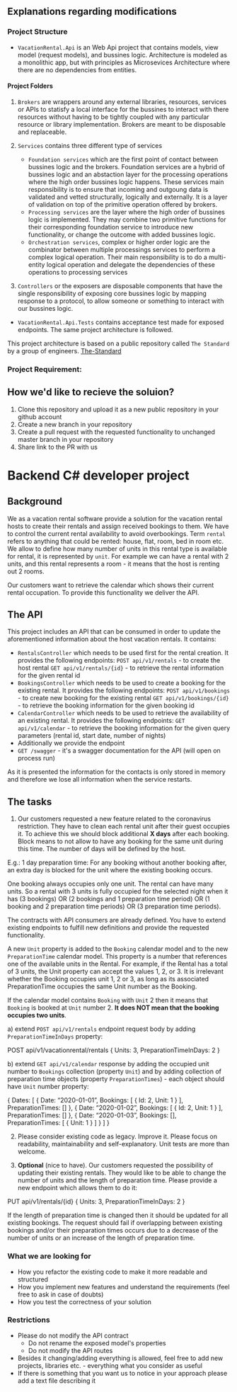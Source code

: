 ## Explanations regarding modifications

### Project Structure

- `VacationRental.Api` is an Web Api project that contains models, view model (request models),
and bussines logic. Architecture is modeled as a monolithic app, but with principles as Microsevices Architecture where there are no dependencies from entities.

#### Project Folders

1. `Brokers` are wrappers around any external libraries, resources, services or APIs to statisfy
 a local interface for the bussines to interact with there resources without having to be tightly coupled with any particular resource or library implementation. Brokers are meant to be disposable and replaceable.

2. `Services` contains three different type of services
   - `Foundation services` which are the first point of contact between bussines logic and
   the brokers. Foundation services are a hybrid of bussines logic and an abstaction layer for the processing operations where the high order bussines logic happens. These services main 
   responsibility is to ensure that incoming and outgoung data is validated and vetted structurally, logically and externally. It is a layer of validation on top of the primitive operation offered by brokers.
   - `Processing services` are the layer where the high order of bussines logic is implemented.
   They may combine two primitive functions for their corresponding foundation service to introduce new functionality, or change the outcome with added bussines logic.
   - `Orchestration services`, complex or higher order logic are the combinator between multiple 
   processings services to perform a complex logical operation. Their main responsibility is to do a multi-entity logical operation and delegate the dependencies of these operations to processing services
3. `Controllers` or the exposers are disposable components that have the single responsibility of exposing core bussines logic by mapping response to a protocol, to allow someone or something to interact with our bussines logic.

- `VacationRental.Api.Tests` contains acceptance test made for exposed endpoints. The same project architecture is followed.

This project architecture is based on a public repository called `The Standard` by a group of engineers. [The-Standard](https://github.com/hassanhabib/The-Standard)


### Project Requirement:
## How we'd like to recieve the soluion?

1. Clone this repository and upload it as a new public repository in your github account
2. Create a new branch in your repository
3. Create a pull request with the requested functionality to unchanged master branch in your repository
4. Share link to the PR with us 

# Backend C# developer project

## Background

We as a vacation rental software provide a solution for the vacation rental hosts to create their rentals and assign received bookings to them. We have to control the current rental availability to avoid overbookings. Term `rental` refers to anything that could be rented: house, flat, room, bed in room etc. We allow to define how many number of units in this rental type is available for rental, it is represented by `unit`. For example we can have a rental with 2 units, and this rental represents a room - it means that the host is renting out 2 rooms.

Our customers want to retrieve the calendar which shows their current rental occupation. To provide this functionality we deliver the API.

## The API

This project includes an API that can be consumed in order to update the aforementioned information about the host vacation rentals. It contains:
- `RentalsController` which needs to be used first for the rental creation. It provides the following endpoints:
`POST api/v1/rentals` - to create the host rental
`GET api/v1/rentals/{id}` - to retrieve the rental information for the given rental id
- `BookingsController` which needs to be used to create a booking for the existing rental. It provides the following endpoints:
`POST api/v1/bookings` - to create new booking for the existing rental
`GET api/v1/bookings/{id}` - to retrieve the booking information for the given booking id
- `CalendarController` which needs to be used to retrieve the availability of an existing rental. It provides the following endpoints:
`GET api/v1/calendar` - to retrieve the booking information for the given query parameters (rental id, start date, number of nights)
- Additionally we provide the endpoint
- `GET /swagger` - it's a swagger documentation for the API (will open on process run)

As it is presented the information for the contacts is only stored in memory and therefore we lose all information when the service restarts.

## The tasks

1. Our customers requested a new feature related to the coronavirus restriction. They have to clean each rental unit after their guest occupies it. To achieve this we should block additional **X days** after each booking. Block means to not allow to have any booking for the same unit during this time. The number of days will be defined by the host.

E.g.: 1 day preparation time:
For any booking without another booking after, an extra day is blocked for the unit where the existing booking occurs.

One booking always occupies only one unit. The rental can have many units. So a rental with 3 units is fully occupied for the selected night when it has (3 bookings) OR (2 bookings and 1 preparation time period) OR (1 booking and 2 preparation time periods) OR (3 preparation time periods).

The contracts with API consumers are already defined. You have to extend existing endpoints to fulfill new definitions and provide the requested functionality.

A new `Unit` property is added to the `Booking` calendar model and to the new `PreparationTime` calendar model. This property is a number that references one of the available units in the Rental. For example, if the Rental has a total of 3 units, the Unit property can accept the values 1, 2,  or 3. It is irrelevant whether the Booking occupies unit 1, 2 or 3, as long as its associated PreparationTime occupies the same Unit number as the Booking.

If the calendar model contains `Booking` with `Unit` 2 then it means that `Booking` is booked at `Unit` number 2. **It does NOT mean that the booking occupies two units**.

a) extend `POST api/v1/rentals` endpoint request body by adding `PreparationTimeInDays` property:

POST api/v1/vacationrental/rentals
{
   Units: 3,
   PreparationTimeInDays: 2
}

b) extend `GET api/v1/calendar` response by adding the occupied unit number to `Bookings` collection (property `Unit`) and by adding collection of preparation time objects (property `PreparationTimes`) - each object should have `Unit` number property:

{
  Dates: [
  {
    Date: “2020-01-01”,
    Bookings: [
       {
		   Id: 2, 
           Unit: 1
       }
   ],
   PreparationTimes: []
  },
  {
    Date: “2020-01-02”,
    Bookings: [
       {
		   Id: 2, 
           Unit: 1
       }
   ],
   PreparationTimes: []
  },
  {
     Date: “2020-01-03”,
     Bookings: [],
     PreparationTimes: [
       {
           Unit: 1
       }
    ]
  }
 ]
}

2. Please consider existing code as legacy. Improve it. Please focus on readability, maintainability and self-explanatory. Unit tests are more than welcome.

3. **Optional** (nice to have). Our customers requested the possibility of updating their existing rentals. They would like to be able to change the number of units and the length of preparation time. 
Please provide a new endpoint which allows them to do it:

PUT api/v1/rentals/{id} 
{
   Units: 3,
   PreparationTimeInDays: 2
}

If the length of preparation time is changed then it should be updated for all existing bookings. The request should fail if overlapping between existing bookings and/or their preparation times occurs due to a decrease of the number of units or an increase of the length of preparation time.

### What we are looking for

- How you refactor the existing code to make it more readable and structured
- How you implement new features and understand the requirements (feel free to ask in case of doubts)
- How you test the correctness of your solution

### Restrictions

- Please do not modify the API contract
  - Do not rename the exposed model's properties
  - Do not modify the API routes
- Besides it changing/adding everything is allowed, feel free to add new projects, libraries etc. - everything what you consider as useful
- If there is something that you want us to notice in your approach please add a text file describing it

